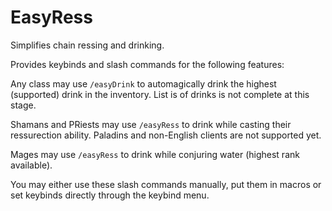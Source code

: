 EasyRess
========

Simplifies chain ressing and drinking.

Provides keybinds and slash commands for the following features:

Any class may use ```/easyDrink``` to automagically drink the highest (supported) drink in the inventory. List is of drinks is not complete at this stage.

Shamans and PRiests may use ```/easyRess``` to drink while casting their ressurection ability. Paladins and non-English clients are not supported yet.

Mages may use ```/easyRess``` to drink while conjuring water (highest rank available).

You may either use these slash commands manually, put them in macros or set keybinds directly through the keybind menu. 
